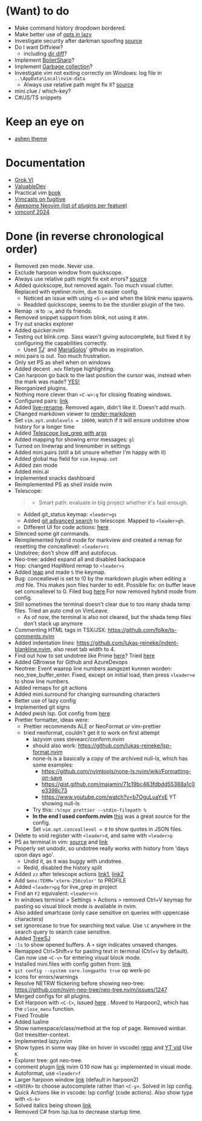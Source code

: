 # (Want) to do

- Make command history dropdown bordered.
- Make better use of [opts in lazy](https://www.reddit.com/r/neovim/comments/1j86rgd/cant_get_how_lazynvim_opts_work/)
- Investigate security after darkman spoofing [source](https://www.reddit.com/r/neovim/comments/1j97igm/darkman_spoofing_malware_is_also_found/)
- Do I want Diffview?
  - including [dir diff](https://www.reddit.com/r/neovim/comments/1j9ypsl/git_difftool_dirdiff_integration/)?
- Implement [BoilerSharp](https://github.com/DestopLine/boilersharp.nvim)?
- Implement [Garbage collection](https://github.com/Zeioth/garbage-day.nvim?tab=readme-ov-file)?
- Investigate vim not exiting correctly on Windows: log file in `..\AppData\Local\nvim-data`
  - Always use relative path might fix it? [source](https://github.com/neovim/neovim/issues/8587#issuecomment-2576033560)
- mini.clue / which-key?
- C#/JS/TS snippets

# Keep an eye on

- [ashen theme](https://github.com/ficcdaf/ashen.nvim)

# Documentation

- [Grok VI](https://stackoverflow.com/questions/1218390/what-is-your-most-productive-shortcut-with-vim/1220118#1220118)
- [ValuableDev](https://thevaluable.dev/vim-commands-beginner/)
- Practical vim [book](https://www.bol.com/nl/nl/p/practical-vim/9200000090251005/)
- [Vimcasts on fugitive](http://vimcasts.org/categories/git/)
- [Awesome Neovim (list of plugins per feature)](https://github.com/rockerBOO/awesome-neovim?tab=readme-ov-file#terminal-integration)
- [vimconf 2024](https://www.youtube.com/watch?v=TUzdcB_PFJA&list=PLhlaLyAlbLlq9xWf2xm_9p422GgqvATXk)

# Done (in reverse chronological order)

- Removed zen mode. Never use.
- Exclude harpoon window from quickscope.
- Always use relative path might fix exit errors? [source](https://github.com/neovim/neovim/issues/8587#issuecomment-2576033560)
- Added quickscope, but removed again. Too much visual clutter. Replaced with eyeliner.nvim, due to easier config.
  - Noticed an issue with using `<S-o>` and when the blink menu spawns.
  - Readded quickscope, seems to be the sturdier plugin of the two.
- Remap `:W` to `:w`, and its friends.
- Removed snippet support from blink, not using it atm.
- Try out snacks explorer
- Added quicker.nvim
- Testing out blink.cmp. Sass wasn't giving autocomplete, but fixed it by configuring the capabilities correctly.
  - Used [TJ](https://github.com/tjdevries/config.nvim/blob/master/lua/custom/plugins/lsp.lua)' and [MariaSolos](https://github.com/MariaSolOs/dotfiles/blob/main/.config/nvim/lua/plugins/lspconfig.lua)' githubs as inspiration.
- mini.pairs is out. Too much frustration.
- Only set PS as shell when on windows
- Added decent `.mdx` filetype highlighting.
- Can harpoon go back to the last position the cursor was, instead when the mark was made? [YES!](https://www.reddit.com/r/neovim/comments/1apuied/harpoon_go_to_last_cursor_position/?rdt=40866)
- Reorganized plugins.
- Nothing more clever than `<C-w>:q` for closing floating windows.
- Configured pairs: [link](https://www.reddit.com/r/neovim/comments/1ha03xn/minipairs_handle_quotes_neigh_pattern_regex/)
- Added [live-rename](https://github.com/saecki/live-rename.nvim). Removed again, didn't like it. Doesn't add much.
- Changed markdown viewer to [render-markdown](https://github.com/MeanderingProgrammer/render-markdown.nvim)
- Set `vim.opt.undolevels = 10000`, watch if it will ensure undotree show history for a longer time
- Added [Telescope live_grep with args](https://github.com/nvim-telescope/telescope-live-grep-args.nvim)
- Added mapping for showing error messages: `gl`
- Turned on linewrap and linenumber in settings
- Added mini.pairs (still a bit unsure whether I'm happy with it)
- Added global `Map` field for `vim.keymap.set`
- Added zen mode
- Added mini.ai
- Implemented snacks dashboard
- Reimplemented PS as shell inside nvim
- Telescope:
  > - Smart path: evaluate in big project whether it's fast enough.
  - Added git_status keymap: `<leader>gs`
  - Added [git advanced search](https://github.com/aaronhallaert/advanced-git-search.nvim) to telescope. Mapped to `<leader>gh`.
  - Different UI for code actions: [here](https://github.com/nvim-telescope/telescope-ui-select.nvim)
- Silenced some git commands.
- Reimplemented hybrid mode for markview and created a remap for resetting the conceallevel: `<leader>rc`
- Undotree; don't show diff and autofocus.
- Neo-tree: added expand all and disabled backspace
- Hop: changed HopWord remap to `<leader>s`
- Added [leap](https://github.com/ggandor/leap.nvim) and made `S` the keymap.
- Bug: conceallevel is set to !0 by the markdown plugin when editing a .md file. This makes json files harder to edit. Possible fix: on buffer leave set conceallevel to 0. Filed bug [here](https://github.com/OXY2DEV/markview.nvim/issues/206) For now removed hybrid mode from config.
- Still sometimes the terminal doesn't clear due to too many shada temp files. Tried an auto cmd on VimLeave.
  - As of now, the terminal is also not cleared, but the shada temp files don't stack up anymore
- Commenting HTML tags in TSX/JSX: https://github.com/folke/ts-comments.nvim
- Added indentation lines: https://github.com/lukas-reineke/indent-blankline.nvim, also reset tab width to 4.
- Find out how to set undotree like Prime [here](https://sidneyliebrand.medium.com/vim-tip-persistent-undo-2fc78a2973a7)? Tried [here](https://www.reddit.com/r/neovim/comments/1fzgnr3/what_do_you_think_about_neo_vim_on_windows/)
- Added GBrowse for Github and AzureDevops
- Neotree: Event waarop line numbers aangezet kunnen worden: neo_tree_buffer_enter. Fixed, except on initial load, then press `<leader>e` to show line numbers.
- Added remaps for git actions
- Added mini.surround for changing surrounding characters
- Better use of lazy config
- Implemented git signs
- Added pwsh lsp. Got config from [here](https://medium.com/@kacpermichta33/powershell-development-in-neovim-23ed44d453b4)
- Prettier formatter, ideas were:
  - Prettier recommends ALE or NeoFormat or vim-prettier
  - tried neoformat, couldn't get it to work on first attempt
    - lazyvim uses stevearc/conform.nvim
    - should also work: https://github.com/lukas-reineke/lsp-format.nvim
    - none-ls is a basically a copy of the archived null-ls, which has some examples:
      - https://github.com/nvimtools/none-ls.nvim/wiki/Formatting-on-save
      - https://gist.github.com/majamin/71c19bc463fdbdd55388a1c0e3398c73
      - https://www.youtube.com/watch?v=b7OguLuaYvE YT showing null-ls
    - Try this: `:%!npx prettier --stdin-filepath %`
    - **In the end I used conform.nvim** [this](https://www.josean.com/posts/neovim-linting-and-formatting) was a great source for the config.
    - Set `vim.opt.conceallevel = 0` to show quotes in JSON files.
- Delete to void register with `<leader>d`, and same with `<leader>p`
- PS as terminal in vim: [source](https://github.com/LazyVim/LazyVim/issues/2151) and [link](https://www.reddit.com/r/neovim/comments/1crdv93/neovim_on_windows_using_windows_terminal_and/)
- Properly set undodir, so undotree really works with history from 'days upon days ago'.
  - Undid it, as it was buggy with undotree.
  - Redid, disabled the history split
- Added `zz` after telescope actions [link1](https://github.com/nvim-telescope/telescope.nvim/issues/2115), [link2](https://www.reddit.com/r/neovim/comments/1dpmlhy/comment/lanjro0/)
- Add `$env:TERM='xterm-256color'` to PROFILE
- Added `<leader>pg` for live_grep in project
- Find an `F2` equivalent: `<leader>rn`
- In windows terminal > Settings > Actions > removed Ctrl+V keymap for pasting so visual block mode is available in nvim.
- Also added smartcase (only case sensitive on queries with uppercase characters)
- set ignorecase to true for searching text value. Use `\C` anywhere in the search query to search case sensitive.
- Added [TreeSJ](https://github.com/Wansmer/treesj)
- `:ls` to show opened buffers. A `+` sign indicates unsaved changes.
- Remapped Ctrl+Shift+v for pasting text in terminal (Ctrl+v by default). Can now use `<C-v>` for entering visual block mode.
- Installed mini.files with config gotten from: [link](https://www.reddit.com/r/neovim/comments/14g36rs/minifiles_navigate_and_manipulate_file_system/)
- `git config --system core.longpaths true` op werk-pc
- Icons for errors/warnings
- Resolve NETRW flickering before showing neo-tree: https://github.com/nvim-neo-tree/neo-tree.nvim/issues/1247
- Merged configs for all plugins.
- Exit Harpoon with `<C-C>`, issued [here](https://github.com/ThePrimeagen/harpoon/issues/609) . Moved to Harpoon2, which has the `close_menu` function.
- Fixed Trouble
- Added lualine
- Show namespace/class/method at the top of page. Removed winbar. Got treesitter-context.
- Implemented lazy.nvim
- Show types in some way (like on hover in vscode) [repo](https://github.com/simrat39/inlay-hints.nvim) and [YT vid](https://www.youtube.com/watch?v=DYaTzkw3zqQ) Use `K`
- Explorer tree: got neo-tree.
- comment plugin [link](https://vi.stackexchange.com/questions/41873/how-to-comment-in-vim#:~:text=Select%20several%20lines%20in%20visual,%2DSlash%20to%20comment%2Funcomment.) nvim 0.10 now has `gc` implemented in visual mode.
- Autoformat, use `<leader>f`
- Larger harpoon window [link](https://www.reddit.com/r/neovim/comments/169zxkn/is_it_possible_to_make_harpoon_open_on_a_bigger/) (default in harpoon2)
- `<ENTER>` to choose autocomplete rather than `<C-y>`. Solved in lsp config.
- Quick Actions like in vscode: lsp config! (code actions). Also show type with `<S-k>`
- Solved italics being shown [link](https://www.reddit.com/r/neovim/comments/1ayub43/disable_all_italics_in_nvim_lazyvim_distro/)
- Removed C# from lsp.lua to decrease startup time.
